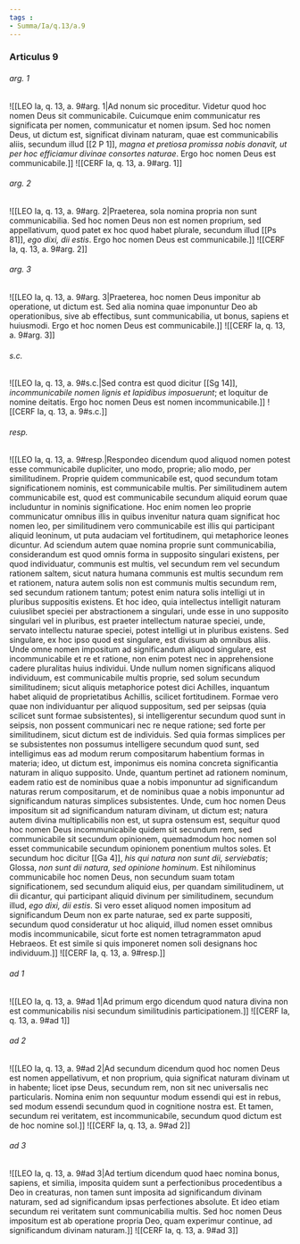 ```yaml
---
tags : 
- Summa/Ia/q.13/a.9
---
```


### Articulus 9

###### arg. 1
![[LEO Ia, q. 13, a. 9#arg. 1|Ad nonum sic proceditur. Videtur quod hoc nomen Deus sit communicabile. Cuicumque enim communicatur res significata per nomen, communicatur et nomen ipsum. Sed hoc nomen Deus, ut dictum est, significat divinam naturam, quae est communicabilis aliis, secundum illud [[2 P 1]], *magna et pretiosa promissa nobis donavit, ut per hoc efficiamur divinae consortes naturae*. Ergo hoc nomen Deus est communicabile.]]
![[CERF Ia, q. 13, a. 9#arg. 1]]

###### arg. 2
![[LEO Ia, q. 13, a. 9#arg. 2|Praeterea, sola nomina propria non sunt communicabilia. Sed hoc nomen Deus non est nomen proprium, sed appellativum, quod patet ex hoc quod habet plurale, secundum illud [[Ps 81]], *ego dixi, dii estis*. Ergo hoc nomen Deus est communicabile.]]
![[CERF Ia, q. 13, a. 9#arg. 2]]

###### arg. 3
![[LEO Ia, q. 13, a. 9#arg. 3|Praeterea, hoc nomen Deus imponitur ab operatione, ut dictum est. Sed alia nomina quae imponuntur Deo ab operationibus, sive ab effectibus, sunt communicabilia, ut bonus, sapiens et huiusmodi. Ergo et hoc nomen Deus est communicabile.]]
![[CERF Ia, q. 13, a. 9#arg. 3]]

###### s.c.
![[LEO Ia, q. 13, a. 9#s.c.|Sed contra est quod dicitur [[Sg 14]], *incommunicabile nomen lignis et lapidibus imposuerunt*; et loquitur de nomine deitatis. Ergo hoc nomen Deus est nomen incommunicabile.]]
![[CERF Ia, q. 13, a. 9#s.c.]]

###### resp.
![[LEO Ia, q. 13, a. 9#resp.|Respondeo dicendum quod aliquod nomen potest esse communicabile dupliciter, uno modo, proprie; alio modo, per similitudinem. Proprie quidem communicabile est, quod secundum totam significationem nominis, est communicabile multis. Per similitudinem autem communicabile est, quod est communicabile secundum aliquid eorum quae includuntur in nominis significatione. Hoc enim nomen leo proprie communicatur omnibus illis in quibus invenitur natura quam significat hoc nomen leo, per similitudinem vero communicabile est illis qui participant aliquid leoninum, ut puta audaciam vel fortitudinem, qui metaphorice leones dicuntur. Ad sciendum autem quae nomina proprie sunt communicabilia, considerandum est quod omnis forma in supposito singulari existens, per quod individuatur, communis est multis, vel secundum rem vel secundum rationem saltem, sicut natura humana communis est multis secundum rem et rationem, natura autem solis non est communis multis secundum rem, sed secundum rationem tantum; potest enim natura solis intelligi ut in pluribus suppositis existens. Et hoc ideo, quia intellectus intelligit naturam cuiuslibet speciei per abstractionem a singulari, unde esse in uno supposito singulari vel in pluribus, est praeter intellectum naturae speciei, unde, servato intellectu naturae speciei, potest intelligi ut in pluribus existens. Sed singulare, ex hoc ipso quod est singulare, est divisum ab omnibus aliis. Unde omne nomen impositum ad significandum aliquod singulare, est incommunicabile et re et ratione, non enim potest nec in apprehensione cadere pluralitas huius individui. Unde nullum nomen significans aliquod individuum, est communicabile multis proprie, sed solum secundum similitudinem; sicut aliquis metaphorice potest dici Achilles, inquantum habet aliquid de proprietatibus Achillis, scilicet fortitudinem. Formae vero quae non individuantur per aliquod suppositum, sed per seipsas (quia scilicet sunt formae subsistentes), si intelligerentur secundum quod sunt in seipsis, non possent communicari nec re neque ratione; sed forte per similitudinem, sicut dictum est de individuis. Sed quia formas simplices per se subsistentes non possumus intelligere secundum quod sunt, sed intelligimus eas ad modum rerum compositarum habentium formas in materia; ideo, ut dictum est, imponimus eis nomina concreta significantia naturam in aliquo supposito. Unde, quantum pertinet ad rationem nominum, eadem ratio est de nominibus quae a nobis imponuntur ad significandum naturas rerum compositarum, et de nominibus quae a nobis imponuntur ad significandum naturas simplices subsistentes. Unde, cum hoc nomen Deus impositum sit ad significandum naturam divinam, ut dictum est; natura autem divina multiplicabilis non est, ut supra ostensum est, sequitur quod hoc nomen Deus incommunicabile quidem sit secundum rem, sed communicabile sit secundum opinionem, quemadmodum hoc nomen sol esset communicabile secundum opinionem ponentium multos soles. Et secundum hoc dicitur [[Ga 4]], *his qui natura non sunt dii, serviebatis*; Glossa, *non sunt dii natura, sed opinione hominum*. Est nihilominus communicabile hoc nomen Deus, non secundum suam totam significationem, sed secundum aliquid eius, per quandam similitudinem, ut dii dicantur, qui participant aliquid divinum per similitudinem, secundum illud, *ego dixi, dii estis*. Si vero esset aliquod nomen impositum ad significandum Deum non ex parte naturae, sed ex parte suppositi, secundum quod consideratur ut hoc aliquid, illud nomen esset omnibus modis incommunicabile, sicut forte est nomen tetragrammaton apud Hebraeos. Et est simile si quis imponeret nomen soli designans hoc individuum.]]
![[CERF Ia, q. 13, a. 9#resp.]]

###### ad 1
![[LEO Ia, q. 13, a. 9#ad 1|Ad primum ergo dicendum quod natura divina non est communicabilis nisi secundum similitudinis participationem.]]
![[CERF Ia, q. 13, a. 9#ad 1]]

###### ad 2
![[LEO Ia, q. 13, a. 9#ad 2|Ad secundum dicendum quod hoc nomen Deus est nomen appellativum, et non proprium, quia significat naturam divinam ut in habente; licet ipse Deus, secundum rem, non sit nec universalis nec particularis. Nomina enim non sequuntur modum essendi qui est in rebus, sed modum essendi secundum quod in cognitione nostra est. Et tamen, secundum rei veritatem, est incommunicabile, secundum quod dictum est de hoc nomine sol.]]
![[CERF Ia, q. 13, a. 9#ad 2]]

###### ad 3
![[LEO Ia, q. 13, a. 9#ad 3|Ad tertium dicendum quod haec nomina bonus, sapiens, et similia, imposita quidem sunt a perfectionibus procedentibus a Deo in creaturas, non tamen sunt imposita ad significandum divinam naturam, sed ad significandum ipsas perfectiones absolute. Et ideo etiam secundum rei veritatem sunt communicabilia multis. Sed hoc nomen Deus impositum est ab operatione propria Deo, quam experimur continue, ad significandum divinam naturam.]]
![[CERF Ia, q. 13, a. 9#ad 3]]

